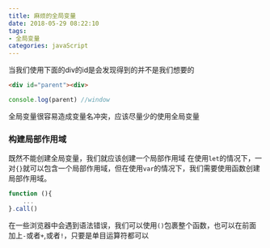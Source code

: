 ```yaml
---
title: 麻烦的全局变量
date: 2018-05-29 08:22:10
tags:
- 全局变量
categories: javaScript
---
```

当我们使用下面的div的id是会发现得到的并不是我们想要的
``` html
<div id="parent"><div>
```
``` js
console.log(parent) //window
```

全局变量很容易造成变量名冲突，应该尽量少的使用全局变量

### 构建局部作用域
既然不能创建全局变量，我们就应该创建一个局部作用域
在使用`let`的情况下，一对`{}`就可以包含一个局部作用域，但在使用`var`的情况下，我们需要使用函数创建局部作用域。
```js
function (){
    ...
}.call()
```
在一些浏览器中会遇到语法错误，我们可以使用`()`包裹整个函数，也可以在前面加上`-`或者`+`,或者`!`，只要是单目运算符都可以 
